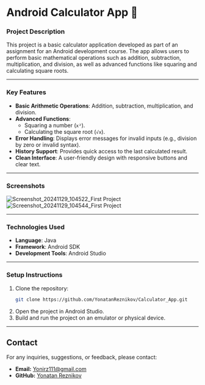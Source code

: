 # Android Calculator App 🧮

### **Project Description**
This project is a basic calculator application developed as part of an assignment for an Android development course. The app allows users to perform basic mathematical operations such as addition, subtraction, multiplication, and division, as well as advanced functions like squaring and calculating square roots.

---

### **Key Features**
- **Basic Arithmetic Operations**: Addition, subtraction, multiplication, and division.
- **Advanced Functions**:
  - Squaring a number (`x²`).
  - Calculating the square root (`√x`).
- **Error Handling**: Displays error messages for invalid inputs (e.g., division by zero or invalid syntax).
- **History Support**: Provides quick access to the last calculated result.
- **Clean Interface**: A user-friendly design with responsive buttons and clear text.

---

### **Screenshots**

![Screenshot_20241129_104522_First Project](https://github.com/user-attachments/assets/49dee3f8-2672-4f32-aece-3faf1c3d4734)
![Screenshot_20241129_104544_First Project](https://github.com/user-attachments/assets/afbb21bc-df7a-4e90-8e77-1815f6bac45b)

---

### **Technologies Used**
- **Language**: Java
- **Framework**: Android SDK
- **Development Tools**: Android Studio

---

### **Setup Instructions**
1. Clone the repository:
   ```bash
   git clone https://github.com/YonatanReznikov/Calculator_App.git
2. Open the project in Android Studio.
3. Build and run the project on an emulator or physical device.

---

## Contact

For any inquiries, suggestions, or feedback, please contact:

- **Email:** Yonirz111@gmail.com
- **GitHub:** [Yonatan Reznikov](https://github.com/YonatanReznikov)


